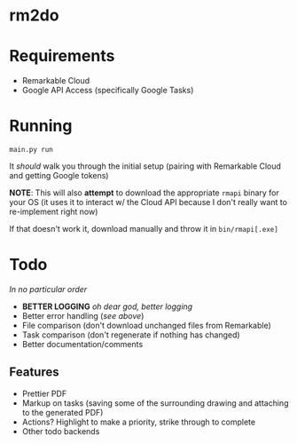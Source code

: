 ﻿# rm2do
# Requirements
- Remarkable Cloud
- Google API Access (specifically Google Tasks)

# Running
`main.py run`

It _should_ walk you through the initial setup (pairing with Remarkable Cloud and getting Google tokens)

**NOTE**: This will also **attempt** to download the appropriate `rmapi` binary for your OS (it uses it to interact w/ the Cloud API because I don't really want to re-implement right now)

If that doesn't work it, download manually and throw it in `bin/rmapi[.exe]`

# Todo

_In no particular order_

- **BETTER LOGGING** _oh dear god, better logging_
- Better error handling (_see above_)
- File comparison (don't download unchanged files from Remarkable)
- Task comparison (don't regenerate if nothing has changed)
- Better documentation/comments

## Features

- Prettier PDF
- Markup on tasks (saving some of the surrounding drawing and attaching to the generated PDF)
- Actions? Highlight to make a priority, strike through to complete
- Other todo backends
